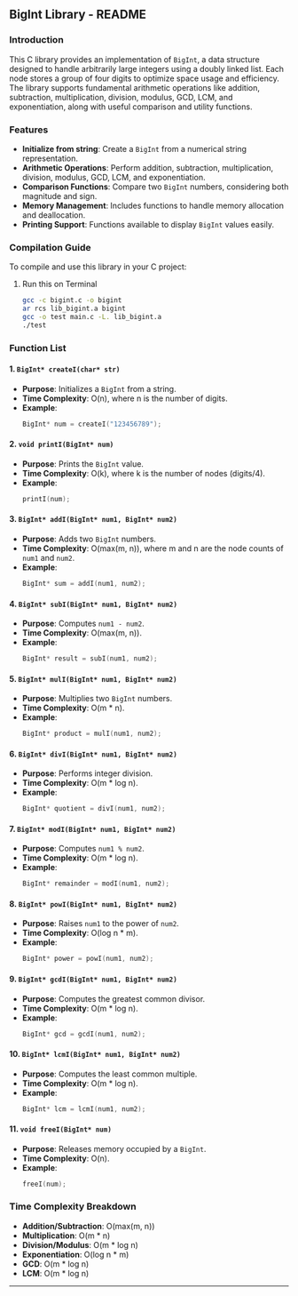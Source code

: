 
## BigInt Library - README

### Introduction
This C library provides an implementation of `BigInt`, a data structure designed to handle arbitrarily large integers using a doubly linked list. Each node stores a group of four digits to optimize space usage and efficiency. The library supports fundamental arithmetic operations like addition, subtraction, multiplication, division, modulus, GCD, LCM, and exponentiation, along with useful comparison and utility functions.

### Features
- **Initialize from string**: Create a `BigInt` from a numerical string representation.
- **Arithmetic Operations**: Perform addition, subtraction, multiplication, division, modulus, GCD, LCM, and exponentiation.
- **Comparison Functions**: Compare two `BigInt` numbers, considering both magnitude and sign.
- **Memory Management**: Includes functions to handle memory allocation and deallocation.
- **Printing Support**: Functions available to display `BigInt` values easily.

### Compilation Guide
To compile and use this library in your C project:

1. Run this on Terminal
    ```sh
    gcc -c bigint.c -o bigint
    ar rcs lib_bigint.a bigint
    gcc -o test main.c -L. lib_bigint.a
    ./test
    ```

### Function List

#### 1. `BigInt* createI(char* str)`
   - **Purpose**: Initializes a `BigInt` from a string.
   - **Time Complexity**: O(n), where n is the number of digits.
   - **Example**:
     ```c
     BigInt* num = createI("123456789");
     ```

#### 2. `void printI(BigInt* num)`
   - **Purpose**: Prints the `BigInt` value.
   - **Time Complexity**: O(k), where k is the number of nodes (digits/4).
   - **Example**:
     ```c
     printI(num);
     ```

#### 3. `BigInt* addI(BigInt* num1, BigInt* num2)`
   - **Purpose**: Adds two `BigInt` numbers.
   - **Time Complexity**: O(max(m, n)), where m and n are the node counts of `num1` and `num2`.
   - **Example**:
     ```c
     BigInt* sum = addI(num1, num2);
     ```

#### 4. `BigInt* subI(BigInt* num1, BigInt* num2)`
   - **Purpose**: Computes `num1 - num2`.
   - **Time Complexity**: O(max(m, n)).
   - **Example**:
     ```c
     BigInt* result = subI(num1, num2);
     ```

#### 5. `BigInt* mulI(BigInt* num1, BigInt* num2)`
   - **Purpose**: Multiplies two `BigInt` numbers.
   - **Time Complexity**: O(m * n).
   - **Example**:
     ```c
     BigInt* product = mulI(num1, num2);
     ```

#### 6. `BigInt* divI(BigInt* num1, BigInt* num2)`
   - **Purpose**: Performs integer division.
   - **Time Complexity**: O(m * log n).
   - **Example**:
     ```c
     BigInt* quotient = divI(num1, num2);
     ```

#### 7. `BigInt* modI(BigInt* num1, BigInt* num2)`
   - **Purpose**: Computes `num1 % num2`.
   - **Time Complexity**: O(m * log n).
   - **Example**:
     ```c
     BigInt* remainder = modI(num1, num2);
     ```

#### 8. `BigInt* powI(BigInt* num1, BigInt* num2)`
   - **Purpose**: Raises `num1` to the power of `num2`.
   - **Time Complexity**: O(log n * m).
   - **Example**:
     ```c
     BigInt* power = powI(num1, num2);
     ```

#### 9. `BigInt* gcdI(BigInt* num1, BigInt* num2)`
   - **Purpose**: Computes the greatest common divisor.
   - **Time Complexity**: O(m * log n).
   - **Example**:
     ```c
     BigInt* gcd = gcdI(num1, num2);
     ```

#### 10. `BigInt* lcmI(BigInt* num1, BigInt* num2)`
   - **Purpose**: Computes the least common multiple.
   - **Time Complexity**: O(m * log n).
   - **Example**:
     ```c
     BigInt* lcm = lcmI(num1, num2);
     ```

#### 11. `void freeI(BigInt* num)`
   - **Purpose**: Releases memory occupied by a `BigInt`.
   - **Time Complexity**: O(n).
   - **Example**:
     ```c
     freeI(num);
     ```

### Time Complexity Breakdown
- **Addition/Subtraction**: O(max(m, n))
- **Multiplication**: O(m * n)
- **Division/Modulus**: O(m * log n)
- **Exponentiation**: O(log n * m)
- **GCD**: O(m * log n)
- **LCM**: O(m * log n)

---

